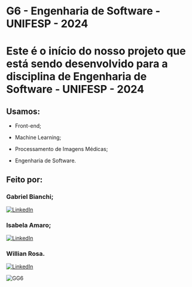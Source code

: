 # G6 - Engenharia de Software - UNIFESP - 2024

# Este é o início do nosso projeto que está sendo desenvolvido para a disciplina de Engenharia de Software - UNIFESP - 2024

<!-- Este é um comentário em Markdown
![image](https://user-images.githubusercontent.com/77756047/211304452-220fedf0-f91b-490f-8a65-a60ce860bc5c.png) -->

## Usamos:

* Front-end;

* Machine Learning;

* Processamento de Imagens Médicas;

* Engenharia de Software.

## Feito por:

### Gabriel Bianchi;
[![LinkedIn](https://img.icons8.com/color/48/000000/linkedin.png)](https://www.linkedin.com/in/gabriel-bianchis/)

### Isabela Amaro;
[![LinkedIn](https://img.icons8.com/color/48/000000/linkedin.png)](https://www.linkedin.com/in/isabela-amarocd/)

### Willian Rosa.
[![LinkedIn](https://img.icons8.com/color/48/000000/linkedin.png)](https://www.linkedin.com/in/wiliam-rosa/)

![GG6](https://github.com/IsabelaAmaroh/G6./assets/86272548/3086ed98-a12a-4109-8e55-4b812d3150dc)

